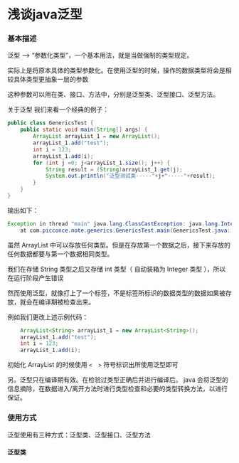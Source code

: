 # 浅谈java泛型

### 基本描述
泛型 --> “参数化类型”，一个基本用法，就是当做强制的类型规定。

实际上是将原本具体的类型参数化。在使用泛型的时候，操作的数据类型将会是相较具体类型更抽象一层的参数

这种参数可以用在类、接口、方法中，分别是泛型类、泛型接口、泛型方法。

关于泛型 我们来看一个经典的例子：
```java
public class GenericsTest {
    public static void main(String[] args) {
        ArrayList arrayList_1 = new ArrayList();
        arrayList_1.add("test");
        int i = 123;
        arrayList_1.add(i);
        for (int j =0; j<arrayList_1.size(); j++) {
            String result = (String)arrayList_1.get(j);
            System.out.println("泛型测试类-----"+j+"-----"+result);
        }
    }
}

```
输出如下： 
```java
Exception in thread "main" java.lang.ClassCastException: java.lang.Integer cannot be cast to java.lang.String
	at com.picconce.note.generics.GenericsTest.main(GenericsTest.java:19)
```
虽然 ArrayList 中可以存放任何类型。但是在存放第一个数据之后，接下来存放的任何数据都要与第一个数据相同类型。

我们在存储 String 类型之后又存储 int 类型（ 自动装箱为 Integer 类型 ），所以在运行阶段产生错误

然而使用泛型，就像打上了一个标签，不是标签所标识的数据类型的数据如果被存放，就会在编译期被检查出来。

例如我们更改上述示例代码：

```java
    ArrayList<String> arrayList_1 = new ArrayList<String>();
    arrayList_1.add("test");
    int i = 123;
    arrayList_1.add(i);
```
初始化 ArrayList 的时候使用 ` <  > ` 符号标识出所使用泛型即可

另。泛型只在编译期有效。在检验过类型正确后并进行编译后。 java 会将泛型的信息摘除，在数据进入/离开方法时进行类型检查和必要的类型转换方法，以进行保证。

### 使用方式
泛型使用有三种方式：泛型类、泛型接口、泛型方法

 #### 泛型类

